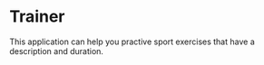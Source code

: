 <!---
# SPDX-FileCopyrightText: (c) 2020 Matthieu Gallien <matthieu_gallien@yahoo.fr>
#
# SPDX-License-Identifier: GPL-3.0-or-later
-->

# Trainer

This application can help you practive sport exercises that have a description and duration.

